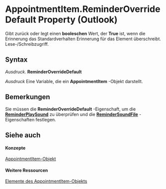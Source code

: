 
# AppointmentItem.ReminderOverrideDefault Property (Outlook)

Gibt zurück oder legt einen  **booleschen** Wert, der **True** ist, wenn die Erinnerung das Standardverhalten Erinnerung für das Element überschreibt. Lese-/Schreibzugriff.


## Syntax

 _Ausdruck_. **ReminderOverrideDefault**

 _Ausdruck_ Eine Variable, die ein **AppointmentItem** -Objekt darstellt.


## Bemerkungen

Sie müssen die  **ReminderOverrideDefault** -Eigenschaft, um die **[ReminderPlaySound](4020684b-c89d-7371-75e0-4f3dfe01bec3.md)** zu überprüfen und die **[ReminderSoundFile](e3599e63-1300-7821-b94d-f8387a47e87d.md)** -Eigenschaften festlegen.


## Siehe auch


#### Konzepte


[AppointmentItem-Objekt](204a409d-654e-27aa-643a-8344c631b82d.md)
#### Weitere Ressourcen


[Elemente des AppointmentItem-Objekts](http://msdn.microsoft.com/library/c72c459d-6d3c-7a05-aa4a-b1b767ddc0b2%28Office.15%29.aspx)